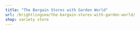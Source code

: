```yaml
---
title: "The Bargain Stores with Garden World"
url: /brightlingsea/the-bargain-stores-with-garden-world/
shop: variety store
---
```

